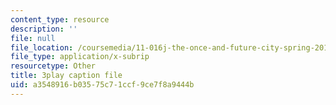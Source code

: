 ```yaml
---
content_type: resource
description: ''
file: null
file_location: /coursemedia/11-016j-the-once-and-future-city-spring-2015/a3548916b03575c71ccf9ce7f8a9444b_LJNAUHOmpAY.srt
file_type: application/x-subrip
resourcetype: Other
title: 3play caption file
uid: a3548916-b035-75c7-1ccf-9ce7f8a9444b
---
```

